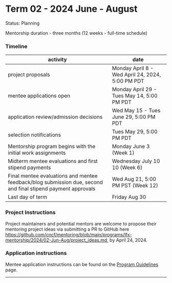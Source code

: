 # Term 02 - 2024 June - August 

Status: Planning

Mentorship duration - three months (12 weeks - full-time schedule)

### Timeline

| activity | date |
| --- | --- |   
| project proposals | Monday April 8 - Wed April 24, 2024, 5:00 PM PDT |
| mentee applications open | Monday April 29 - Tues May 14, 5:00 PM PDT |
| application review/admission decisions | Wed May 15 - Tues June 29, 5:00 PM PDT |
| selection notifications | Tues May 29, 5:00 PM PDT |
| Mentorship program begins with the initial work assignments | Monday June 3 (Week 1) | 
| Midterm mentee evaluations and first stipend payments | Wednesday July 10 10 (Week 6) |
| Final mentee evaluations and mentee feedback/blog submission due, second and final stipend payment approvals | Wed Aug 21, 5:00 PM PST (Week 12) |
| Last day of term | Friday Aug 30 |

### Project Instructions

Project maintainers and potential mentors are welcome to propose their mentoring project ideas via submitting a PR to GitHub here https://github.com/cncf/mentoring/blob/main/programs/lfx-mentorship/2024/02-Jun-Aug/project_ideas.md, by April 24, 2024.

### Application instructions

Mentee application instructions can be found on the [Program Guidelines](https://github.com/cncf/mentoring/blob/main/programs/lfx-mentorship/README.md#program-guidelines) page.

---
